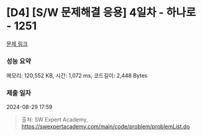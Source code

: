 # [D4] [S/W 문제해결 응용] 4일차 - 하나로 - 1251 

[문제 링크](https://swexpertacademy.com/main/code/problem/problemDetail.do?contestProbId=AV15StKqAQkCFAYD) 

### 성능 요약

메모리: 120,552 KB, 시간: 1,072 ms, 코드길이: 2,448 Bytes

### 제출 일자

2024-08-29 17:59



> 출처: SW Expert Academy, https://swexpertacademy.com/main/code/problem/problemList.do